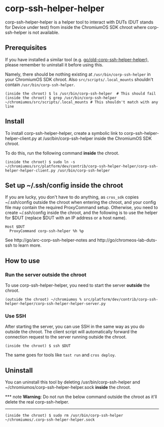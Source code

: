 # corp-ssh-helper-helper

corp-ssh-helper-helper is a helper tool to interact with DUTs (DUT stands for Device under test) from inside the ChromiumOS SDK chroot where corp-ssh-helper is not available.

## Prerequisites

If you have installed a similar tool (e.g. [go/old-corp-ssh-helper-helper](http://go/old-corp-ssh-helper-helper)), please remember to uninstall it before using this.

Namely, there should be nothing existing at `/usr/bin/corp-ssh-helper` in your ChromiumOS SDK chroot.
Also `src/scripts/.local_mounts` shouldn't contain `/usr/bin/corp-ssh-helper`.

```shell
(inside the chroot) $ ls /usr/bin/corp-ssh-helper  # This should fail
(inside the chroot) $ grep /usr/bin/corp-ssh-helper ~/chromiumos/src/scripts/.local_mounts # This shouldn't match with any line
```

## Install

To install corp-ssh-helper-helper, create a symbolic link to corp-ssh-helper-helper-client.py at /usr/bin/corp-ssh-helper inside the ChromiumOS SDK chroot.

To do this, run the following command **inside** the chroot.

```shell
(inside the chroot) $ sudo ln -s ~/chromiumos/src/platform/dev/contrib/corp-ssh-helper-helper/corp-ssh-helper-helper-client.py /usr/bin/corp-ssh-helper
```

## Set up ~/.ssh/config inside the chroot

If you are lucky, you don't have to do anything, as `cros_sdk` copies ~/.ssh/config outside the chroot when entering the chroot, and your config file may contain the required ProxyCommand setup. Otherwise, you need to create ~/.ssh/config inside the chroot, and the following is to use the helper for $DUT (replace $DUT with an IP address or a host name).

```
Host $DUT
  ProxyCommand corp-ssh-helper %h %p
```

See http://go/arc-corp-ssh-helper-notes and http://go/chromeos-lab-duts-ssh to learn more.

## How to use

### Run the server outside the chroot

To use corp-ssh-helper-helper, you need to start the server **outside** the chroot.

```shell
(outside the chroot) ~/chromiumos % src/platform/dev/contrib/corp-ssh-helper-helper/corp-ssh-helper-helper-server.py
```

### Use SSH

After starting the server, you can use SSH in the same way as you do outside the chroot. The client script will automatically forward the connection request to the server running outside the chroot.

```shell
(inside the chroot) $ ssh $DUT
```

The same goes for tools like `tast run` and `cros deploy`.

## Uninstall

You can uninstall this tool by deleting /usr/bin/corp-ssh-helper and ~/chromiumos/corp-ssh-helper-helper.sock **inside** the chroot.

*** note
**Warning**: Do not run the below command outside the chroot as it'll delete the real corp-ssh-helper.
***

```shell
(inside the chroot) $ sudo rm /usr/bin/corp-ssh-helper ~/chromiumos/.corp-ssh-helper-helper.sock
```
